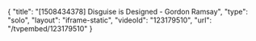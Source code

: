 {
    "title": "[1508434378] Disguise is Designed - Gordon Ramsay",
    "type": "solo",
    "layout": "iframe-static",
    "videoId": "123179510",
    "url": "\/tvpembed\/123179510"
}